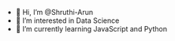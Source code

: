 - 👋 Hi, I’m @Shruthi-Arun
- 👀 I’m interested in Data Science
- 🌱 I’m currently learning JavaScript and Python
<!---
- 💞️ I’m looking to collaborate on ...
- 📫 How to reach me ...
--->
<!---
Shruthi-Arun/Shruthi-Arun is a ✨ special ✨ repository because its `README.md` (this file) appears on your GitHub profile.
You can click the Preview link to take a look at your changes.
--->
